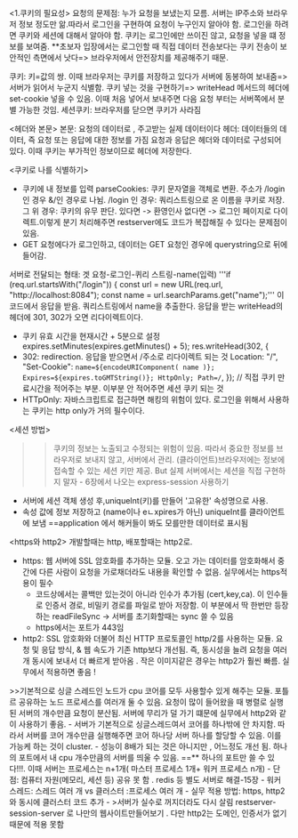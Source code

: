 <1.쿠키의 필요성>
요청의 문제점: 누가 요청을 보냈는지 모름. 서버는 IP주소와 브라우저 정보 정도만 앎.따라서 로그인을 구현하여 요청이 누구인지 알아야 함.
로그인을 하려면 쿠키와 세션에 대해서 알아야 함. 쿠키는 로그인에만 쓰이진 않고, 요청을 넣을 떄 정보를 보여줌.
\*\*초보자 입장에서는 로그인할 때 직접 데이터 전송보다는 쿠키 전송이 보안적인 측면에서 낫다=> 브라우저에서 안전장치를 제공해주기 때문.

쿠키: 키=값의 쌍.
이때 브라우저는 쿠키를 저장하고 있다가 서버에 동봉하여 보내줌=>서버가 읽어서 누군지 식별함.
쿠키 넣는 것을 구현하기=> writeHead 메서드의 헤더에 set-cookie 넣을 수 있음. 이때 처음 넣어서 보내주면 다음 요청 부터는 서버쪽에서 분별 가능한 것임.
세션쿠키: 브라우저를 닫으면 쿠키가 사라짐

<헤더와 본문>
본문: 요청의 데이터로 , 주고받는 실제 데이터이다
헤더: 데이터들의 데이터, 즉 요청 또는 응답에 대한 정보를 가짐
요청과 응답은 헤더와 데이터로 구성되어 있다. 이때 쿠키는 부가적인 정보이므로 헤더에 저장한다.

<쿠키로 나를 식별하기>

- 쿠키에 내 정보를 입력
  parseCookies: 쿠키 문자열을 객체로 변환. 주소가 /login 인 경우 &/인 경우로 나뉨.
  /login 인 경우: 쿼리스트링으로 온 이름을 쿠키로 저장.
  그 위 경우: 쿠키의 유무 판단. 있다면 -> 환영인사 없다면 -> 로그인 페이지로 다이렉트.이렇게 분기 처리해주면 restserver에도 코드가 복잡해질 수 있다는 문제점이 있음.
- GET 요청에다가 로그인하고, 데이터는 GET 요청인 경우에 querystring으로 뒤에 들어감.

서버로 전달되는 형태: 겟 요청-로그인-퀴리 스트링-name(입력)
'''if (req.url.startsWith("/login")) {
const url = new URL(req.url, "http://localhost:8084");
const name = url.searchParams.get("name");''' 이 코드에서 응답을 받음. 쿼리스트링에서 name을 추출한다.
응답을 받는 writeHead의 헤더에 301, 302가 오면 리다이렉트이다.

- 쿠키 유효 시간을 현재시간 + 5분으로 설정
  expires.setMinutes(expires.getMinutes() + 5);
  res.writeHead(302, {
- 302: redirection. 응답을 받으면서 /주소로 리다이렉트 되는 것
  Location: "/",
  "Set-Cookie": `name=${encodeURIComponent(
  name
)}; Expires=${expires.toGMTString()}; HttpOnly; Path=/`,
  }); // 직접 쿠키 만료시간을 적어주는 부분. 이부분 안 적어주면 세션 쿠키 되는 것
- HTTpOnly: 자바스크립트로 접근하면 해킹의 위험이 있다. 로그인을 위해서 사용하는 쿠키는 http only가 거의 필수이다.

<세션 방법>

> > 쿠키의 정보는 노출되고 수정되는 위험이 있음. 따라서 중요한 정보를 브라우저로 보내지 않고, 서버에서 관리. (클라이언트)브라우저에는 정보에 접속할 수 있는 세션 키만 제공.
> > But 실제 서버에서는 세션을 직접 구현하지 말자 - 6장에서 나오는 express-session 사용하기

- 서버에 세션 객체 생성 후,uniqueInt(키)를 만들어 '고유한' 속성명으로 사용.
- 속성 값에 정보 저장하고 (name이나 eㄴxpires가 아닌) uniqueInt를 클라이언트에 보냄
  ==application 에서 해커들이 봐도 모를만한 데이터로 표시됨

<https와 http2>
개발할때는 http, 배포할때는 http2로.

- https: 웹 서버에 SSL 암호화를 추가하는 모듈. 오고 가는 데이터를 암호화해서 중간에 다른 사람이 요청을 가로채더라도 내용을 확인할 수 없음. 실무에서는 https적용이 필수
  - 코드상에서는 콜백만 있는것이 아니라 인수가 추가됨 (cert,key,ca). 이 인수들로 인증서 경로, 비밀키 경로를 파일로 받아 저장함. 이 부분에서 딱 한번만 등장하는 readFileSync -> 서버를 초기화할때는 sync 쓸 수 있음
  - https에서는 포트가 443임
- http2: SSL 암호화와 더불어 최신 HTTP 프로토콜인 http/2를 사용하는 모듈. 요청 및 응답 방식, & 웹 속도가 기존 http보다 개선됨. 즉, 동시성을 늘려 요청을 여러개 동시에 보내서 더 빠르게 받아옴 . 작은 이미지같은 경우는 http2가 훨씬 빠름. 실무에서 적용하면 좋음 !

<cluster>
>>기본적으로 싱글 스레드인 노드가 cpu 코어를 모두 사용할수 있게 해주는 모듈. 포틀르 공유하는 노드 프로세스를 여러개 둘 수 있음. 요청이 많이 들어왔을 때 병렬로 실행된 서버의 개수만큼 요청이 분산됨. 서버에 무리가 덜 가기 떄문에 실무에서 http2와 같이 사용하기 좋음. 
- 서버가 기본적으로 싱글스레드여서 코어를 하나밖에 안 차지함. 따라서 서버를 코어 개수만큼 실행해주면 코어 하나당 서버 하나를 할당할 수 있음. 이를 가능케 하는 것이 cluster. 
- 성능이 8배가 되는 것은 아니지만 , 어느정도 개선 됨. 하나의 포트에서 내 cpu 개수만큼의 서버를 띄울 수 있음. ==** 하나의 포트만 쓸 수 있다!!!.
  이때 서버는 프로세스는 n+1개( 마스터 프로세스 1개+ 워커 프로세스 n개)
-  단점: 컴퓨터 자원(메모리, 세션 등) 공유 못 함 . redis 등 별도 서버로 해결-15장
- 워커 스레드: 스레드 여러 개 vs 클러스터 :프로세스 여러 개
- 실무 적용 방법: https, http2 와 동시에 클러스터 코드 추가 - >서버가 실수로 꺼지더라도 다시 살림
 restserver-session-server 로 나만의 웹사이트만들어보기 . 다만 http2는 도메인, 인증서가 없기 때문에 적용 못함
